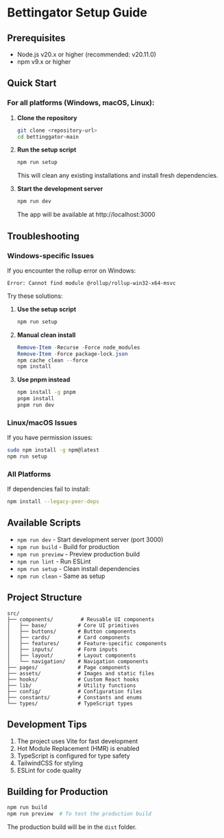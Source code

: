 # Bettingator Setup Guide

## Prerequisites

- Node.js v20.x or higher (recommended: v20.11.0)
- npm v9.x or higher

## Quick Start

### For all platforms (Windows, macOS, Linux):

1. **Clone the repository**
   ```bash
   git clone <repository-url>
   cd bettinggator-main
   ```

2. **Run the setup script**
   ```bash
   npm run setup
   ```
   This will clean any existing installations and install fresh dependencies.

3. **Start the development server**
   ```bash
   npm run dev
   ```
   The app will be available at http://localhost:3000

## Troubleshooting

### Windows-specific Issues

If you encounter the rollup error on Windows:
```
Error: Cannot find module @rollup/rollup-win32-x64-msvc
```

Try these solutions:

1. **Use the setup script**
   ```bash
   npm run setup
   ```

2. **Manual clean install**
   ```powershell
   Remove-Item -Recurse -Force node_modules
   Remove-Item -Force package-lock.json
   npm cache clean --force
   npm install
   ```

3. **Use pnpm instead**
   ```bash
   npm install -g pnpm
   pnpm install
   pnpm run dev
   ```

### Linux/macOS Issues

If you have permission issues:
```bash
sudo npm install -g npm@latest
npm run setup
```

### All Platforms

If dependencies fail to install:
```bash
npm install --legacy-peer-deps
```

## Available Scripts

- `npm run dev` - Start development server (port 3000)
- `npm run build` - Build for production
- `npm run preview` - Preview production build
- `npm run lint` - Run ESLint
- `npm run setup` - Clean install dependencies
- `npm run clean` - Same as setup

## Project Structure

```
src/
├── components/         # Reusable UI components
│   ├── base/          # Core UI primitives
│   ├── buttons/       # Button components
│   ├── cards/         # Card components
│   ├── features/      # Feature-specific components
│   ├── inputs/        # Form inputs
│   ├── layout/        # Layout components
│   └── navigation/    # Navigation components
├── pages/             # Page components
├── assets/            # Images and static files
├── hooks/             # Custom React hooks
├── lib/               # Utility functions
├── config/            # Configuration files
├── constants/         # Constants and enums
└── types/             # TypeScript types
```

## Development Tips

1. The project uses Vite for fast development
2. Hot Module Replacement (HMR) is enabled
3. TypeScript is configured for type safety
4. TailwindCSS for styling
5. ESLint for code quality

## Building for Production

```bash
npm run build
npm run preview  # To test the production build
```

The production build will be in the `dist` folder.